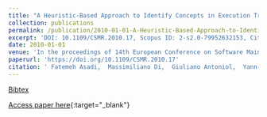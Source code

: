 ```yaml
---
title: "A Heuristic-Based Approach to Identify Concepts in Execution Traces"
collection: publications
permalink: /publication/2010-01-01-A-Heuristic-Based-Approach-to-Identify-Concepts-in-Execution-Traces
excerpt: 'DOI: 10.1109/CSMR.2010.17, Scopus ID: 2-s2.0-79952632153, Cited by: 20'
date: 2010-01-01
venue: 'In the proceedings of 14th European Conference on Software Maintenance and Reengineering, CSMR 2010, 15-18 March 2010, Madrid, Spain'
paperurl: 'https://doi.org/10.1109/CSMR.2010.17'
citation: ' Fatemeh Asadi,  Massimiliano Di,  Giuliano Antoniol,  Yann-Ga&quot;el Gu&apos;eh&apos;eneuc, &quot;A Heuristic-Based Approach to Identify Concepts in Execution Traces.&quot; In the proceedings of 14th European Conference on Software Maintenance and Reengineering, CSMR 2010, 15-18 March 2010, Madrid, Spain, 2010.'
---
```

[Bibtex](https://dblp.org/rec/bib/conf/csmr/AsadiPAG10)

[Access paper here](https://doi.org/10.1109/CSMR.2010.17){:target="_blank"}
